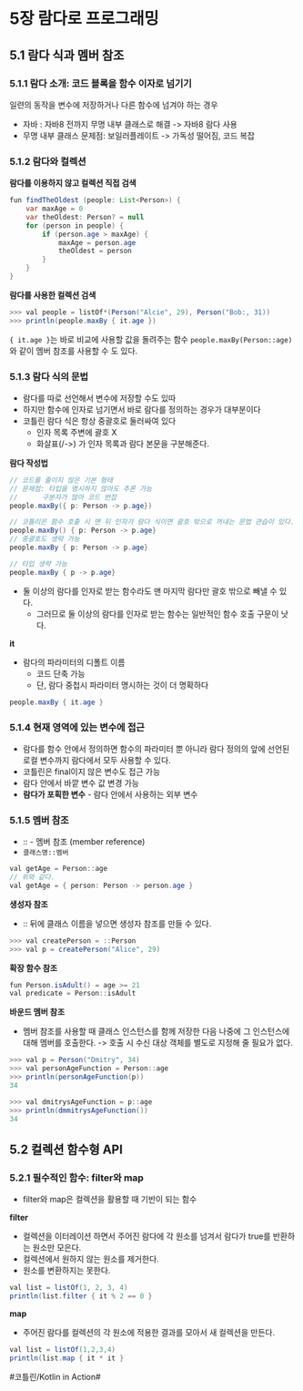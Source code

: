 # 5장 람다로 프로그래밍
## 5.1 람다 식과 멤버 참조
### 5.1.1 람다 소개: 코드 블록을 함수 이자로 넘기기
일련의 동작을 변수에 저장하거나 다른 함수에 넘겨야 하는 경우
- 자바 : 자바8 전까지 무명 내부 클래스로 해결 -> 자바8 람다 사용
- 무명 내부 클래스 문제점: 보일러플레이트 -> 가독성 떨어짐, 코드 복잡


### 5.1.2 람다와 컬렉션

**람다를 이용하지 않고 컬렉션 직접 검색**
```java
fun findTheOldest (people: List<Person>) {
	var maxAge = 0
	var theOldest: Person? = null
	for (person in people) {
		if (person.age > maxAge) {
			maxAge = person.age
			theOldest = person
		}
	}
}
```

**람다를 사용한 컬렉션 검색**
```java
>>> val people = listOf*(Person("Alcie", 29), Person("Bob:, 31))
>>> println(people.maxBy { it.age })
```
`{ it.age }`는 바로 비교에 사용할 값을 돌려주는 함수
`people.maxBy(Person::age)`와 같이 멤버 참조를 사용할 수 도 있다.

### 5.1.3 람다 식의 문법
- 람다를 따로 선언해서 변수에 저장할 수도 있따
- 하지만 함수에 인자로 넘기면서 바로 람다를 정의하는 경우가 대부분이다
- 코틀린 람다 식은 항상 중괄호로 둘러싸여 있다
	- 인자 목록 주변에 괄호 X
	- 화살표(/->) 가 인자 목록과 람다 본문을 구분해준다.

**람다 작성법**
```java
// 코드를 줄이지 않은 기본 형태
// 문제점: 타입을 명시하지 않아도 추론 가능
//		구분자가 많아 코드 번잡
people.maxBy({ p: Person -> p.age})

// 코틀리은 함수 호출 시 맨 뒤 인자가 람다 식이면 괄호 밖으로 꺼내는 문법 관습이 있다.
people.maxBy() { p: Person -> p.age}
// 중괄호도 생략 가능
people.maxBy { p: Person -> p.age}

// 타입 생략 가능
people.maxBy { p -> p.age}
```
- 둘 이상의 람다를 인자로 받는 함수라도 맨 마지막 람다만 괄호 밖으로 빼낼 수 있다.
	- 그러므로 둘 이상의 람다를 인자로 받는 함수는 일반적인 함수 호출 구문이 낫다.

**it**
- 람다의 파라미터의 디폴트 이름
	- 코드 단축 가능
	- 단, 람다 중첩시 파라미터 명시하는 것이 더 명확하다
```java
people.maxBy { it.age }
```


### 5.1.4 현재 영역에 있는 변수에 접근
- 람다를 함수 안에서 정의하면 함수의 파라미터 뿐 아니라 람다 정의의 앞에 선언된 로컬 변수까지 람다에서 모두 사용할 수 있다.
- 코틀린은 final이지 않은 변수도 접근 가능
- 람다 안에서 바깥 변수 값 변경 가능
- **람다가 포획한 변수** - 람다 안에서 사용하는 외부 변수

### 5.1.5 멤버 참조
- :: - 멤버 참조 (member reference)
- `클래스명::멤버`
```java
val getAge = Person::age
// 위와 같다.
val getAge = { person: Person -> person.age }
```

**생성자 참조**
- :: 뒤에 클래스 이름을 넣으면 생성자 참조를 만들 수 있다.
```java
>>> val createPerson = ::Person
>>> val p = createPerson("Alice", 29)
```


**확장 함수 참조**
```java
fun Person.isAdult() = age >= 21
val predicate = Person::isAdult
```


**바운드 멤버 참조**
- 멤버 참조를 사용할 때 클래스 인스턴스를 함께 저장한 다음 나중에 그 인스턴스에 대해 멤버를 호출한다. -> 호출 시 수신 대상 객체를 별도로 지정해 줄 필요가 없다.
```java
>>> val p = Person("Dmitry", 34)
>>> val personAgeFunction = Person::age
>>> println(personAgeFunction(p))
34

>>> val dmitrysAgeFunction = p::age
>>> println(dmmitrysAgeFunction())
34
```


## 5.2 컬렉션 함수형 API
### 5.2.1 필수적인 함수: filter와 map
- filter와 map은 컬렉션을 활용할 때 기반이 되는 함수

**filter**
- 컬렉션을 이터레이션 하면서 주어진 람다에 각 원소를 넘겨서 람다가 true를 반환하는 원소만 모은다.
- 컬렉션에서 원하지 않는 원소를 제거한다.
- 원소를 변환하지는 못한다.
```java
val list = listOf(1, 2, 3, 4)
println(list.filter { it % 2 == 0 }
```

**map**
- 주어진 람다를 컬렉션의 각 원소에 적용한 결과를 모아서 새 컬렉션을 만든다.
```java
val list = listOf(1,2,3,4)
println(list.map { it * it }
```










#코틀린/Kotlin in Action#
